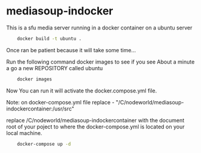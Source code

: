 # mediasoup-indocker
This is a sfu media server running in a docker container on a ubuntu server


```sh
    docker build -t ubuntu .
```

Once ran be patient because it will take some time...


Run the following command docker images to see if you see About a minute a go a new REPOSITORY called ubuntu

```sh
    docker images
```

Now You can run it will activate the docker.compose.yml file.

Note: on docker-compose.yml file replace - "/C/nodeworld/mediasoup-indockercontainer:/usr/src"

replace /C/nodeworld/mediasoup-indockercontainer with the document root of your poject to where the docker-compose.yml is located on your local machine.


```sh
    docker-compose up -d
```
